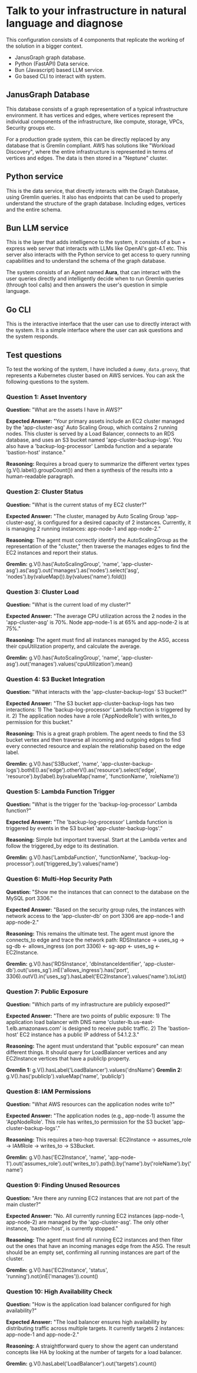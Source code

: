 # Talk to your infrastructure in natural language and diagnose

This configuration consists of 4 components that replicate the working of
the solution in a bigger context.

- JanusGraph graph database.
- Python (FastAPI) Data service.
- Bun (Javascript) based LLM service.
- Go based CLI to interact with system.

## JanusGraph Database

This database consists of a graph representation of a typical infrastructure
environment. It has vertices and edges, where vertices represent the individual
components of the infrastructure, like compute, storage, VPCs, Security groups etc.

For a production grade system, this can be directly replaced by any database that is Gremlin compliant. AWS has solutions like "Workload Discovery", where the entire infrastructure is represented in terms of vertices and edges. The data is then stored in a "Neptune" cluster.

## Python service

This is the data service, that directly interacts with the Graph Database, using Gremlin queries. It also has endpoints that can be used to properly understand the structure of the graph database. Including edges, vertices and the entire schema.

## Bun LLM service

This is the layer that adds intelligence to the system, it consists of a bun + express web server that interacts with LLMs like OpenAI's gpt-4.1 etc. This server also interacts with the Python service to get access to query running capabilities and to understand the schema of the graph database.

The system consists of an Agent named **Aura**, that can interact with the user queries directly and intelligently decide when to run Gremlin queries (through tool calls) and then answers the user's question in simple language.

## Go CLI

This is the interactive interface that the user can use to directly interact with the system. It is a simple interface where the user can ask questions and the system responds.

## Test questions

To test the working of the system, I have included a `dummy_data.groovy`, that represents a Kubernetes cluster based on AWS services. You can ask the following questions to the system.

### Question 1: Asset Inventory

**Question:** "What are the assets I have in AWS?"

**Expected Answer:** "Your primary assets include an EC2 cluster managed by the 'app-cluster-asg' Auto Scaling Group, which contains 2 running nodes. This cluster is served by a Load Balancer, connects to an RDS database, and uses an S3 bucket named 'app-cluster-backup-logs'. You also have a 'backup-log-processor' Lambda function and a separate 'bastion-host' instance."

**Reasoning:** Requires a broad query to summarize the different vertex types (g.V().label().groupCount()) and then a synthesis of the results into a human-readable paragraph.

### Question 2: Cluster Status

**Question:** "What is the current status of my EC2 cluster?"

**Expected Answer:** "The cluster, managed by Auto Scaling Group 'app-cluster-asg', is configured for a desired capacity of 2 instances. Currently, it is managing 2 running instances: app-node-1 and app-node-2."

**Reasoning:** The agent must correctly identify the AutoScalingGroup as the representation of the "cluster," then traverse the manages edges to find the EC2 instances and report their status.

**Gremlin:** g.V().has('AutoScalingGroup', 'name', 'app-cluster-asg').as('asg').out('manages').as('nodes').select('asg', 'nodes').by(valueMap()).by(values('name').fold())

### Question 3: Cluster Load

**Question:** "What is the current load of my cluster?"

**Expected Answer:** "The average CPU utilization across the 2 nodes in the 'app-cluster-asg' is 70%. Node app-node-1 is at 65% and app-node-2 is at 75%."

**Reasoning:** The agent must find all instances managed by the ASG, access their cpuUtilization property, and calculate the average.

**Gremlin:** g.V().has('AutoScalingGroup', 'name', 'app-cluster-asg').out('manages').values('cpuUtilization').mean()

### Question 4: S3 Bucket Integration

**Question:** "What interacts with the 'app-cluster-backup-logs' S3 bucket?"

**Expected Answer:** "The S3 bucket app-cluster-backup-logs has two interactions: 1) The 'backup-log-processor' Lambda function is triggered by it. 2) The application nodes have a role ('AppNodeRole') with writes_to permission for this bucket."

**Reasoning:** This is a great graph problem. The agent needs to find the S3 bucket vertex and then traverse all incoming and outgoing edges to find every connected resource and explain the relationship based on the edge label.

**Gremlin:** g.V().has('S3Bucket', 'name', 'app-cluster-backup-logs').bothE().as('edge').otherV().as('resource').select('edge', 'resource').by(label).by(valueMap('name', 'functionName', 'roleName'))

### Question 5: Lambda Function Trigger

**Question:** "What is the trigger for the 'backup-log-processor' Lambda function?"

**Expected Answer:** "The 'backup-log-processor' Lambda function is triggered by events in the S3 bucket 'app-cluster-backup-logs'."

**Reasoning:** Simple but important traversal. Start at the Lambda vertex and follow the triggered_by edge to its destination.

**Gremlin:** g.V().has('LambdaFunction', 'functionName', 'backup-log-processor').out('triggered_by').values('name')

### Question 6: Multi-Hop Security Path

**Question:** "Show me the instances that can connect to the database on the MySQL port 3306."

**Expected Answer:** "Based on the security group rules, the instances with network access to the 'app-cluster-db' on port 3306 are app-node-1 and app-node-2."

**Reasoning:** This remains the ultimate test. The agent must ignore the connects_to edge and trace the network path: RDSInstance -> uses_sg -> sg-db <- allows_ingress (on port 3306) <- sg-app <- uses_sg <- EC2Instance.

**Gremlin:** g.V().has('RDSInstance', 'dbInstanceIdentifier', 'app-cluster-db').out('uses_sg').inE('allows_ingress').has('port', 3306).outV().in('uses_sg').hasLabel('EC2Instance').values('name').toList()

### Question 7: Public Exposure

**Question:** "Which parts of my infrastructure are publicly exposed?"

**Expected Answer:** "There are two points of public exposure: 1) The application load balancer with DNS name 'cluster-lb.us-east-1.elb.amazonaws.com' is designed to receive public traffic. 2) The 'bastion-host' EC2 instance has a public IP address of 54.1.2.3."

**Reasoning:** The agent must understand that "public exposure" can mean different things. It should query for LoadBalancer vertices and any EC2Instance vertices that have a publicIp property.

**Gremlin 1:** g.V().hasLabel('LoadBalancer').values('dnsName')
**Gremlin 2:** g.V().has('publicIp').valueMap('name', 'publicIp')

### Question 8: IAM Permissions

**Question:** "What AWS resources can the application nodes write to?"

**Expected Answer:** "The application nodes (e.g., app-node-1) assume the 'AppNodeRole'. This role has writes_to permission for the S3 bucket 'app-cluster-backup-logs'."

**Reasoning:** This requires a two-hop traversal: EC2Instance -> assumes_role -> IAMRole -> writes_to -> S3Bucket.

**Gremlin:** g.V().has('EC2Instance', 'name', 'app-node-1').out('assumes_role').out('writes_to').path().by('name').by('roleName').by('name')

### Question 9: Finding Unused Resources

**Question:** "Are there any running EC2 instances that are not part of the main cluster?"

**Expected Answer:** "No. All currently running EC2 instances (app-node-1, app-node-2) are managed by the 'app-cluster-asg'. The only other instance, 'bastion-host', is currently stopped."

**Reasoning:** The agent must find all running EC2 instances and then filter out the ones that have an incoming manages edge from the ASG. The result should be an empty set, confirming all running instances are part of the cluster.

**Gremlin:** g.V().has('EC2Instance', 'status', 'running').not(inE('manages')).count()

### Question 10: High Availability Check

**Question:** "How is the application load balancer configured for high availability?"

**Expected Answer:** "The load balancer ensures high availability by distributing traffic across multiple targets. It currently targets 2 instances: app-node-1 and app-node-2."

**Reasoning:** A straightforward query to show the agent can understand concepts like HA by looking at the number of targets for a load balancer.

**Gremlin:** g.V().hasLabel('LoadBalancer').out('targets').count()
